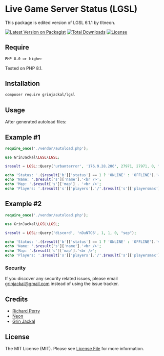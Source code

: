 # Live Game Server Status (LGSL)
This package is edited version of LGSL 6.1.1 by tltneon.

[![Latest Version on Packagist](https://img.shields.io/github/v/release/grinjackal/PHP-LGSL?display_name=tag&style=for-the-badge)](https://packagist.org/packages/grinjackal/lgsl)
[![Total Downloads](https://img.shields.io/packagist/dt/grinjackal/lgsl.svg?style=for-the-badge)](https://packagist.org/packages/grinjackal/lgsl)
[![License](https://img.shields.io/github/license/grinjackal/PHP-LGSL?style=for-the-badge)](https://github.com/grinjackal/PHP-LGSL/blob/master/LICENSE)

## Require
```bash
PHP 8.0 or higher
```
Tested on PHP 8.1.

## Installation

```bash
composer require grinjackal/lgsl
```

## Usage
After generated autoload files:

## Example #1
```php
require_once('./vendor/autoload.php');

use GrinJackal\LGSL\LGSL;

$result = LGSL::Query('urbanterror', '176.9.28.206', 27971, 27971, 0, "sep");

echo 'Status: '.($result['b']['status'] == 1 ? 'ONLINE' : 'OFFLINE').'<br />';
echo 'Name: '.$result['s']['name'].'<br />';
echo 'Map: '.$result['s']['map'] . '<br />';
echo 'Players: '.$result['s']['players'].'/'.$result['s']['playersmax'].'<br />';
```

## Example #2
```php
require_once('./vendor/autoload.php');

use GrinJackal\LGSL\LGSL;

$result = LGSL::Query('discord', 'nDuNTC6', 1, 1, 0, "sep");

echo 'Status: '.($result['b']['status'] == 1 ? 'ONLINE' : 'OFFLINE').'<br />';
echo 'Name: '.$result['s']['name'].'<br />';
echo 'Map: '.$result['s']['map'].'<br />';
echo 'Players: '.$result['s']['players'].'/'.$result['s']['playersmax'].'<br />';
```

### Security
If you discover any security related issues, please email grinjackal@gmail.com instead of using the issue tracker.

## Credits

-   [Richard Perry](http://www.greycube.com)
-   [Neon](https://github.com/tltneon/lgsl)
-   [Grin Jackal](https://github.com/grinjackal)

## License

The MIT License (MIT). Please see [License File](LICENSE) for more information.

